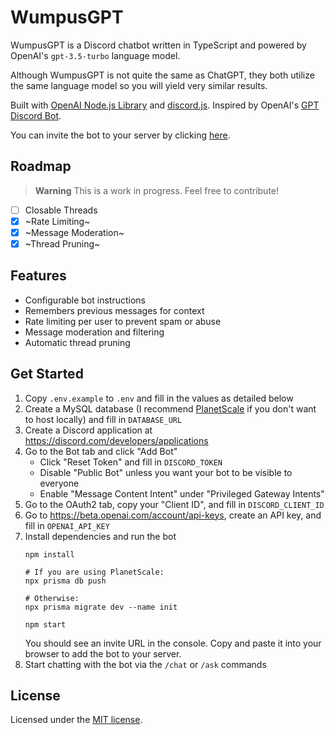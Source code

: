 # WumpusGPT

WumpusGPT is a Discord chatbot written in TypeScript and powered by OpenAI's `gpt-3.5-turbo` language model.

Although WumpusGPT is not quite the same as ChatGPT, they both utilize the same language model so you will yield very similar results.

Built with [OpenAI Node.js Library](https://github.com/openai/openai-node) and [discord.js](https://discord.js.org). Inspired by OpenAI's [GPT Discord Bot](https://github.com/openai/gpt-discord-bot).

You can invite the bot to your server by clicking [here](https://discord.com/api/oauth2/authorize?client_id=1054835849893793872&permissions=397284550656&scope=bot).

## Roadmap

> **Warning**
> This is a work in progress. Feel free to contribute!

- [ ] Closable Threads
- [x] ~Rate Limiting~
- [x] ~Message Moderation~
- [x] ~Thread Pruning~

## Features

- Configurable bot instructions
- Remembers previous messages for context
- Rate limiting per user to prevent spam or abuse
- Message moderation and filtering
- Automatic thread pruning

## Get Started

1. Copy `.env.example` to `.env` and fill in the values as detailed below
1. Create a MySQL database (I recommend [PlanetScale](https://planetscale.com/) if you don't want to host locally) and fill in `DATABASE_URL`
1. Create a Discord application at https://discord.com/developers/applications
1. Go to the Bot tab and click "Add Bot"
    - Click "Reset Token" and fill in `DISCORD_TOKEN`
    - Disable "Public Bot" unless you want your bot to be visible to everyone
    - Enable "Message Content Intent" under "Privileged Gateway Intents"
1. Go to the OAuth2 tab, copy your "Client ID", and fill in `DISCORD_CLIENT_ID`
1. Go to https://beta.openai.com/account/api-keys, create an API key, and fill in `OPENAI_API_KEY`
1. Install dependencies and run the bot
    ```
    npm install

    # If you are using PlanetScale:
    npx prisma db push

    # Otherwise:
    npx prisma migrate dev --name init

    npm start
    ```
    You should see an invite URL in the console. Copy and paste it into your browser to add the bot to your server.
1. Start chatting with the bot via the `/chat` or `/ask` commands

## License

Licensed under the [MIT license](https://github.com/biscxit/wumpus-gpt/blob/main/LICENSE).
